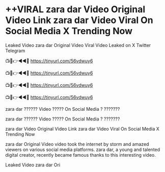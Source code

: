 #  ++VIRAL zara dar Video Original Video Link zara dar Video Viral On Social Media X Trending Now


Leaked Video zara dar Original Video Viral Video Leaked on X Twitter Telegram

📺📱👉◄◄🔴 https://tinyurl.com/56vdwuy6

📺📱👉◄◄🔴 https://tinyurl.com/56vdwuy6

📺📱👉◄◄🔴 https://tinyurl.com/56vdwuy6

📺📱👉◄◄🔴 https://tinyurl.com/56vdwuy6


zara dar ?????? Video ????? On Social Media ? ???????

 zara dar ?????? Video ????? On Social Media ? ???????

 zara dar Video Original Video Link zara dar Video Viral On Social Media X Trending Now

zara dar Original Video video took the internet by storm and amazed viewers on various social media platforms. zara dar, a young and talented digital creator, recently became famous thanks to this interesting video.

Leaked Video zara dar Ori
